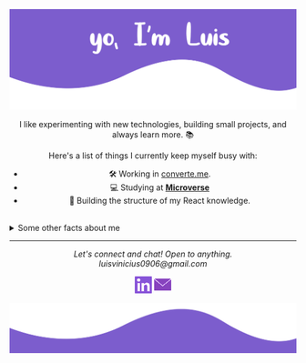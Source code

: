 <center>
  
![](image-readme.png)

I like experimenting with new technologies, building small projects, and always learn more. :books:

Here's a list of things I currently keep myself busy with:
  
- 🛠 Working in [converte.me](https://converte.me).
- 💻 Studying at **[Microverse](https://microverse.com)**
- 🌱 Building the structure of my React knowledge.
<!-- - ✍️ Writing tech blog posts over at **[dev.to](https://dev.to/jayehernandez)**. -->

<br>
</center>

<details>
 <summary>Some other facts about me</summary>
  <br>

  - I don't live without music :musical_note:
  - My passion for photography is waiting for a camera... :camera_flash:
  - Having fun in Apex recently.
  
  ![My github stats](https://github-readme-stats.vercel.app/api?username=luisvinicius09&show_icons=true&theme=midnight-purple)
  <br><br>
</details>

<hr>

<p align="center">
  <i>Let's connect and chat! Open to anything.</i></br>
  <i align="center">luisvinicius0906@gmail.com</i>
  <p align="center">
   <!-- <a href="https://twitter.com/luisvinicius09" alt="Twitter"><img src="twitter.png"></a> -->
    <a href="https://www.linkedin.com/in/luis-vinicius/" alt="Linkedin"><img src="linkedin.png"></a>
    <a href="mailto:luisvinicius0906@gmail.com" alt="Contact me"><img src="email.png"></a>
<!--     <a href="https://jayehernandez.com" alt="My site"><img src=""></a> -->
  </p>
</p>


![](footer-readme.svg)
